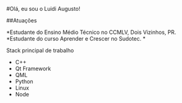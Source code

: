 #Olá, eu sou o Luidi Augusto!

##Atuações

*Estudante do Ensino Médio Técnico no CCMLV, Dois Vizinhos, PR.
*Estudante do curso Aprender e Crescer no Sudotec.
*


Stack principal de trabalho
* C++
* Qt Framework
* QML
* Python
* Linux
* Node
